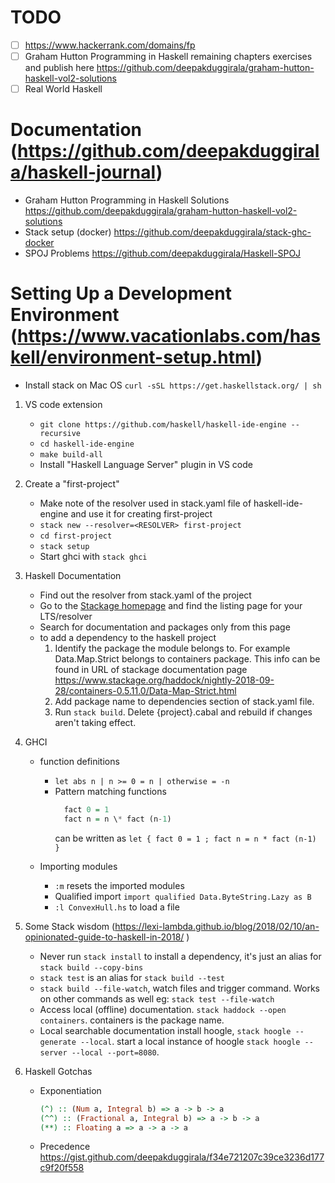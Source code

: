 # TODO

-   [ ] <https://www.hackerrank.com/domains/fp>
-   [ ] Graham Hutton Programming in Haskell remaining chapters exercises and publish here <https://github.com/deepakduggirala/graham-hutton-haskell-vol2-solutions>
-   [ ] Real World Haskell

# Documentation (<https://github.com/deepakduggirala/haskell-journal>)

-   Graham Hutton Programming in Haskell Solutions <https://github.com/deepakduggirala/graham-hutton-haskell-vol2-solutions>
-   Stack setup (docker) <https://github.com/deepakduggirala/stack-ghc-docker>
-   SPOJ Problems <https://github.com/deepakduggirala/Haskell-SPOJ>

# Setting Up a Development Environment (<https://www.vacationlabs.com/haskell/environment-setup.html>)

-   Install stack on Mac OS `curl -sSL https://get.haskellstack.org/ | sh`

1.  VS code extension
    -   `git clone https://github.com/haskell/haskell-ide-engine --recursive`
    -   `cd haskell-ide-engine`
    -   `make build-all`
    -   Install "Haskell Language Server" plugin in VS code
2.  Create a "first-project"
    -   Make note of the resolver used in stack.yaml file of haskell-ide-engine and use it for creating first-project
    -   `stack new --resolver=<RESOLVER> first-project`
    -   `cd first-project`
    -   `stack setup`
    -   Start ghci with `stack ghci`
3.  Haskell Documentation
    -   Find out the resolver from stack.yaml of the project
    -   Go to the [Stackage homepage](https://www.stackage.org/) and find the listing page for your LTS/resolver
    -   Search for documentation and packages only from this page
    -   to add a dependency to the haskell project
        1.  Identify the package the module belongs to. For example Data.Map.Strict belongs to containers package. This info can be found in URL of stackage documentation page
            <https://www.stackage.org/haddock/nightly-2018-09-28/containers-0.5.11.0/Data-Map-Strict.html>
        2.  Add package name to dependencies section of stack.yaml file.
        3.  Run `stack build`. Delete {project}.cabal and rebuild if changes aren't taking effect.
4.  GHCI

    -   function definitions

        -   `let abs n | n >= 0 = n | otherwise = -n`
        -   Pattern matching functions
            ```haskell
              fact 0 = 1
              fact n = n \* fact (n-1)
            ```
            can be written as `let { fact 0 = 1 ; fact n = n * fact (n-1) }`

    -   Importing modules
        -   `:m` resets the imported modules
        -   Qualified import `import qualified Data.ByteString.Lazy as B`
        -   `:l ConvexHull.hs` to load a file

5.  Some Stack wisdom (<https://lexi-lambda.github.io/blog/2018/02/10/an-opinionated-guide-to-haskell-in-2018/> )

    -   Never run `stack install` to install a dependency, it's just an alias for `stack build --copy-bins`
    -   `stack test` is an alias for `stack build --test`
    -   `stack build --file-watch`, watch files and trigger command. Works on other commands as well eg: `stack test --file-watch`
    -   Access local (offline) documentation. `stack haddock --open containers`. containers is the package name.
    -   Local searchable documentation install hoogle, `stack hoogle -- generate --local`. start a local instance of hoogle `stack hoogle -- server --local --port=8080`.

6.  Haskell Gotchas
    -   Exponentiation
        ```haskell
        (^) :: (Num a, Integral b) => a -> b -> a
        (^^) :: (Fractional a, Integral b) => a -> b -> a
        (**) :: Floating a => a -> a -> a
        ```
    -   Precedence <https://gist.github.com/deepakduggirala/f34e721207c39ce3236d177c9f20f558>        
